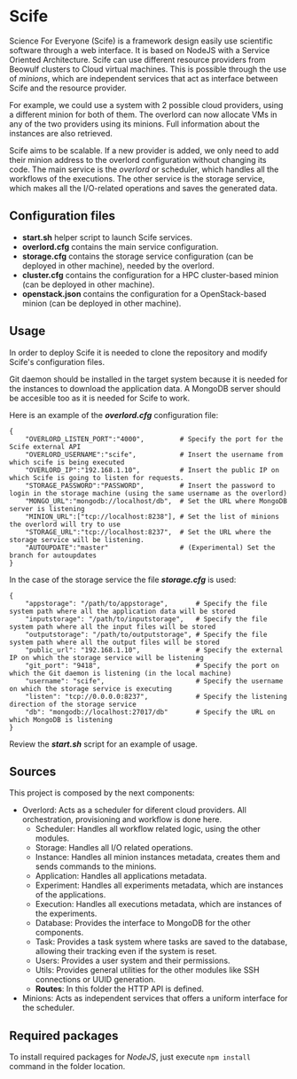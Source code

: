 # Scife #

Science For Everyone (Scife) is a framework design easily use scientific software through a web interface.
It is based on NodeJS with a Service Oriented Architecture.
Scife can use different resource providers from Beowulf clusters to Cloud virtual machines.
This is possible through the use of *minions*,
which are independent services that act as interface between Scife and the resource provider.

For example,
we could use a system with 2 possible cloud providers,
using a different minion for both of them.
The overlord can now allocate VMs in any of the two providers using its minions.
Full information about the instances are also retrieved.

Scife aims to be scalable.
If a new provider is added, we only need to add their minion address to the overlord configuration without changing its code.
The main service is the *overlord* or scheduler,
which handles all the workflows of the executions.
The other service is the storage service,
which makes all the I/O-related operations and saves the generated data.

## Configuration files ##

* **start.sh** helper script to launch Scife services.
* **overlord.cfg** contains the main service configuration.
* **storage.cfg** contains the storage service configuration (can be deployed in other machine), needed by the overlord.
* **cluster.cfg** contains the configuration for a HPC cluster-based minion (can be deployed in other machine).
* **openstack.json** contains the configuration for a OpenStack-based minion (can be deployed in other machine).

## Usage ##

In order to deploy Scife it is needed to clone the repository and modify Scife's configuration files.

Git daemon should be installed in the target system because it is needed for the instances to download the application data.
A MongoDB server should be accesible too as it is needed for Scife to work.

Here is an example of the ***overlord.cfg*** configuration file:
```
{
    "OVERLORD_LISTEN_PORT":"4000",         # Specify the port for the Scife external API
    "OVERLORD_USERNAME":"scife",           # Insert the username from which scife is being executed
    "OVERLORD_IP":"192.168.1.10",          # Insert the public IP on which Scife is going to listen for requests.
    "STORAGE_PASSWORD":"PASSWORD",         # Insert the password to login in the storage machine (using the same username as the overlord)
    "MONGO_URL":"mongodb://localhost/db",  # Set the URL where MongoDB server is listening
    "MINION_URL":["tcp://localhost:8238"], # Set the list of minions the overlord will try to use
    "STORAGE_URL":"tcp://localhost:8237",  # Set the URL where the storage service will be listening.
    "AUTOUPDATE":"master"                  # (Experimental) Set the branch for autoupdates
}
```

In the case of the storage service the file ***storage.cfg*** is used:
```
{
    "appstorage": "/path/to/appstorage",       # Specify the file system path where all the application data will be stored
	"inputstorage": "/path/to/inputstorage",   # Specify the file system path where all the input files will be stored
	"outputstorage": "/path/to/outputstorage", # Specify the file system path where all the output files will be stored
	"public_url": "192.168.1.10",              # Specify the external IP on which the storage service will be listening
	"git_port": "9418",                        # Specify the port on which the Git daemon is listening (in the local machine)
	"username": "scife",                       # Specify the username on which the storage service is executing
	"listen": "tcp://0.0.0.0:8237",            # Specify the listening direction of the storage service
	"db": "mongodb://localhost:27017/db"       # Specify the URL on which MongoDB is listening
}
```

Review the ***start.sh*** script for an example of usage.

## Sources ##
This project is composed by the next components:

* Overlord: Acts as a scheduler for diferent cloud providers. All orchestration, provisioning and workflow is done here.
    * Scheduler: Handles all workflow related logic, using the other modules.
    * Storage: Handles all I/O related operations.
    * Instance: Handles all minion instances metadata, creates them and sends commands to the minions.
    * Application: Handles all applications metadata.
    * Experiment: Handles all experiments metadata, which are instances of the applications.
    * Execution: Handles all executions metadata, which are instances of the experiments.
    * Database: Provides the interface to MongoDB for the other components.
    * Task: Provides a task system where tasks are saved to the database, allowing their tracking even if the system is reset.
    * Users: Provides a user system and their permissions.
    * Utils: Provides general utilities for the other modules like SSH connections or UUID generation.
    * **Routes**: In this folder the HTTP API is defined.
* Minions: Acts as independent services that offers a uniform interface for the scheduler.

## Required packages ##

To install required packages for *NodeJS*, just execute `npm install` command in the folder location.